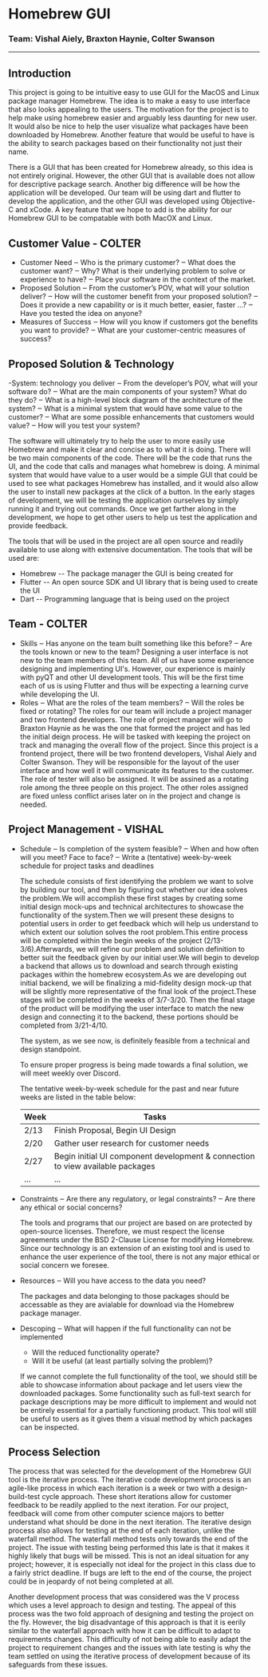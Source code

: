 # Homebrew GUI
### Team: Vishal Aiely, Braxton Haynie, Colter Swanson
---

## Introduction
This project is going to be intuitive easy to use GUI for the MacOS and Linux package manager Homebrew. The idea is to make a easy to use interface that also looks appealing to the users. The motivation for the project is to help make using homebrew easier and arguably less daunting for new user. It would also be nice to help the user visualize what packages have been downloaded by Homebrew. Another feature that would be useful to have is the ability to search packages based on their functionality not just their name.

There is a GUI that has been created for Homebrew already, so this idea is not entirely original. However, the other GUI that is available does not allow for descriptive package search. Another big difference will be how the application will be developed. Our team will be using dart and flutter to develop the application, and the other GUI was developed using Objective-C and xCode. A key feature that we hope to add is the ability for our Homebrew GUI to be compatable with both MacOX and Linux.

## Customer Value - COLTER 
- Customer Need
    ‒ Who is the primary customer?
    ‒ What does the customer want?
    ‒ Why? What is their underlying problem to solve or experience to have? ‒ Place your software in the context of the market.
- Proposed Solution
    ‒ From the customer’s POV, what will your solution deliver?
    ‒ How will the customer benefit from your proposed solution?
    ‒ Does it provide a new capability or is it much better, easier, faster ...? ‒ Have you tested the idea on anyone?
- Measures of Success
    ‒ How will you know if customers got the benefits you want to provide? ‒ What are your customer-centric measures of success?

## Proposed Solution & Technology
-System: technology you deliver
    ‒ From the developer’s POV, what will your software do?
    ‒ What are the main components of your system? What do they do?
    ‒ What is a high-level block diagram of the architecture of the system?
    ‒ What is a minimal system that would have some value to the customer?
    ‒ What are some possible enhancements that customers would value?
    ‒ How will you test your system?

The software will ultimately try to help the user to more easily use Homebrew and make it clear and concise as to what it is doing. There will be two main components of the code. There will be the code that runs the UI, and the code that calls and manages what homebrew is doing. A minimal system that would have value to a user would be a simple GUI that could be used to see what packages Homebrew has installed, and it would also allow the user to install new packages at the click of a button. In the early stages of development, we will be testing the application ourselves by simply running it and trying out commands. Once we get farther along in the development, we hope to get other users to help us test the application and provide feedback.

The tools that will be used in the project are all open source and readily available to use along with extensive documentation. The tools that will be used are:
- Homebrew -- The package manager the GUI is being created for
- Flutter -- An open source SDK and UI library that is being used to create the UI 
- Dart -- Programming language that is being used on the project


## Team - COLTER
- Skills
    ‒ Has anyone on the team built something like this before? ‒ Are the tools known or new to the team?
    Designing a user interface is not new to the team members of this team. All of us have some experience designing and implementing 
    UI's. However, our experience is mainly with pyQT and other UI development tools. This will be the first time each of us is using 
    Flutter and thus will be expecting a learning curve while developing the UI. 
- Roles
    ‒ What are the roles of the team members? ‒ Will the roles be fixed or rotating?
    The roles for our team will include a project manager and two frontend developers. The role of project manager will go to Braxton Haynie as 
    he was the one that formed the project and has led the initial deign process. He will be tasked with keeping the project on track and 
    managing the overall flow of the project. Since this project is a frontend project, there will be two frontend developers, Vishal Aiely and Colter
    Swanson. They will be responsible for the layout of the user interface and how well it will communicate its features to the customer. The role of
    tester will also be assigned. It will be assined as a rotating role among the three people on this project. The other roles assigned are fixed unless 
    conflict arises later on in the project and change is needed. 

## Project Management - VISHAL
- Schedule
    ‒ Is completion of the system feasible?
    ‒ When and how often will you meet? Face to face?
    ‒ Write a (tentative) week-by-week schedule for project tasks and deadlines
    
    The schedule consists of first identifying the problem we want to solve by building our tool, and then by figuring out whether our idea solves the problem.We will accomplish these first stages by creating some initial design mock-ups and technical architectures to showcase the functionality of the system.Then we will present these designs to potential users in order to get feedback which will help us understand to which extent our solution solves the root problem.This entire process will be completed within the begin weeks of the project (2/13-3/6).Afterwards, we will refine our problem and solution definition to better suit the feedback given by our initial user.We will begin to develop a backend that allows us to download and search through existing packages within the homebrew ecosystem.As we are developing out initial backend, we will be finalizing a mid-fidelity design mock-up that will be slightly more representative of the final look of the project.These stages will be completed in the weeks of 3/7-3/20. Then the final stage of the product will be modifying the user interface to match the new design and connecting it to the backend, these portions should be completed from 3/21-4/10.    
    
    The system, as we see now, is definitely feasible from a technical and design standpoint.
    
    To ensure proper progress is being made towards a final solution, we will meet weekly over Discord.
    
    The tentative week-by-week schedule for the past and near future weeks are listed in the table below:
    
    | Week | Tasks                                                                          |
    |------|--------------------------------------------------------------------------------|
    | 2/13 | Finish Proposal, Begin UI Design                                               |
    | 2/20 | Gather user research for customer needs                                        |
    | 2/27 | Begin initial UI component development & connection to view available packages |
    | ...  | ...                                                                            |

- Constraints
    ‒ Are there any regulatory, or legal constraints? ‒ Are there any ethical or social concerns?
    
    The tools and programs that our project are based on are protected by open-source licenses. Therefore, we must respect the license agreements under the BSD 2-Clause License for modifying Homebrew. Since our technology is an extension of an existing tool and is used to enhance the user experience of the tool, there is not any major ethical or social concern we foresee.
    
- Resources
    ‒ Will you have access to the data you need?
    
    The packages and data belonging to those packages should be accessable as they are avialable for download via the Homebrew package manager.
    
- Descoping
    ‒ What will happen if the full functionality can not be implemented
    - Will the reduced functionality operate?
    - Will it be useful (at least partially solving the problem)?

    If we cannot complete the full functionality of the tool, we should still be able to showcase information about package and let users view the downloaded packages. Some functionality such as full-text search for package descriptions may be more difficult to implement and would not be entirely essential for a partially functioning product. This tool will still be useful to users as it gives them a visual method by which packages can be inspected.

## Process Selection

The process that was selected for the development of the Homebrew GUI tool is the iterative process. The iterative code development process is an agile-like process in which each iteration is a week or two with a design-build-test cycle approach. These short iterations allow for customer feedback to be readily applied to the next iteration. For our project, feedback will come from other computer science majors to better understand what should be done in the next iteration. The iterative design process also allows for testing at the end of each iteration, unlike the waterfall method. The waterfall method tests only towards the end of the project. The issue with testing being performed this late is that it makes it highly likely that bugs will be missed. This is not an ideal situation for any project; however, it is especially not ideal for the project in this class due to a fairly strict deadline. If bugs are left to the end of the course, the project could be in jeopardy of not being completed at all. 

Another development process that was considered was the V process which uses a level approach to design and testing. The appeal of this process was the two fold approach of designing and testing the project on the fly. However, the big disadvantage of this approach is that it is eerily similar to the waterfall approach with how it can be difficult to adapt to requirements changes. This difficulty of not being able to easily adapt the project to requirement changes and the issues with late testing is why the team settled on using the iterative process of development because of its safeguards from these issues.
